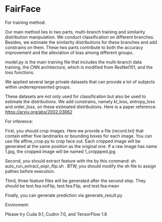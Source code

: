 # FairFace

For training method:

Our main method lies in two parts, multi-branch training and similarity distribution manipulation. We conduct classification on different branches. Besides, we estimate the similarity distributions for these branches and add constrains on them. These two parts contribute to both the accuracy improvement and the alleviation of bias among different groups.

model.py is the main training file that includes the multi-branch data training, the CNN architecture, which is modified from ResNet101, and the loss functions.

We applied several large private datasets that can provide a lot of subjects within underrepresented groups.

These datasets are not only used for classification but also be used to estimate the distributions. We add constrains, namely kl_loss, entropy_loss and order_loss, on these estimated distributions. Here is a paper reference: https://arxiv.org/abs/2002.03662

For inference:

First, you should crop images. Here we provide a file (record.txt) that contain either five landmarks or bounding boxes for each image. You can use file affine_crop.py to crop face out. Each cropped image will be generated at the same position as the original one. If a raw image has name 1.jpg, the cropped image will be named 1_croppped.jpg

Second, you should extract feature with the by this command: sh auto_run_extract_expr_flip.sh . BTW, you should modify the sh file to assign pathes before execution.

Third, three feature files will be generated after the second step. They should be test.fea.noFlip, test.fea.Flip, and test.fea.mean

Finally, you can generate prediction via generate_result.py

Enviroment:

Please try Cuda 9.1, Cudnn 7.0, and TensorFlow 1.8
